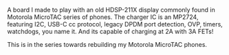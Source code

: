A board I made to play with an old HDSP-211X display commonly found in Motorola MicroTAC series of phones. The charger IC is an MP2724, featuring I2C, USB-C cc protocol, legacy DPDM port detection, OVP, timers, watchdogs, you name it. And its capable of charging at 2A with 3A FETs!

This is in the series towards rebuilding my Motorola MicroTAC phones.
